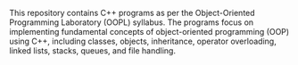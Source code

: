 This repository contains C++ programs as per the Object-Oriented Programming Laboratory (OOPL) syllabus. 
The programs focus on implementing fundamental concepts of object-oriented programming (OOP) using C++, including classes, objects, 
inheritance, operator overloading, linked lists, stacks, queues, and file handling.
